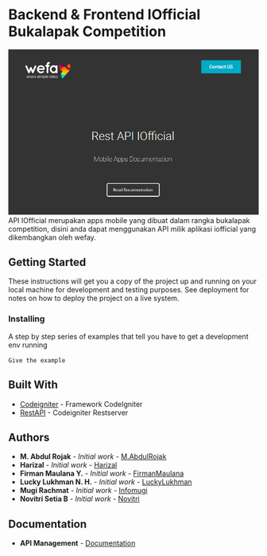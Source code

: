 # Backend & Frontend IOfficial Bukalapak Competition
![alt text](https://github.com/infomugi/api_iofficial/blob/master/screenshot.jpg)
API IOfficial merupakan apps mobile yang dibuat dalam rangka bukalapak competition, disini anda dapat menggunakan API milik aplikasi iofficial yang dikembangkan oleh wefay.

## Getting Started

These instructions will get you a copy of the project up and running on your local machine for development and testing purposes. See deployment for notes on how to deploy the project on a live system.

### Installing

A step by step series of examples that tell you have to get a development env running
```
Give the example
```

## Built With

* [Codeigniter](https://www.codeigniter.com/) - Framework CodeIgniter
* [RestAPI](https://github.com/chriskacerguis/codeigniter-restserver) - Codeigniter Restserver


## Authors
* **M. Abdul Rojak** - *Initial work* - [M.AbdulRojak](https://github.com/infomugi)
* **Harizal** - *Initial work* - [Harizal](https://github.com/infomugi)
* **Firman Maulana Y.** - *Initial work* - [FirmanMaulana](https://github.com/infomugi)
* **Lucky Lukhman N. H.** - *Initial work* - [LuckyLukhman](https://github.com/infomugi)
* **Mugi Rachmat** - *Initial work* - [Infomugi](https://github.com/infomugi)
* **Novitri Setia B** - *Initial work* - [Novitri](https://github.com/infomugi)

## Documentation

* **API Management** - [Documentation](https://documenter.getpostman.com/collection/view/1629295-88ee1558-b420-79f9-ebc7-aa9c908a3d4d#8e63b526-955d-4cdc-f99b-1302758180db)

